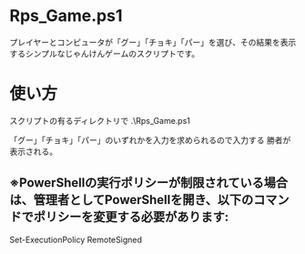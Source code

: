 # Rps_Game.ps1
プレイヤーとコンピュータが「グー」「チョキ」「パー」を選び、その結果を表示するシンプルなじゃんけんゲームのスクリプトです。

# 使い方

スクリプトの有るディレクトリで .\Rps_Game.ps1 

「グー」「チョキ」「パー」のいずれかを入力を求められるので入力する
 勝者が表示される。


## ※PowerShellの実行ポリシーが制限されている場合は、管理者としてPowerShellを開き、以下のコマンドでポリシーを変更する必要があります:
Set-ExecutionPolicy RemoteSigned
